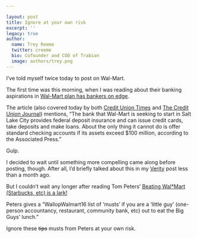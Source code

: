 ```yaml
---

layout: post
title: Ignore at your own risk
excerpt: ''
legacy: true
author:
  name: Trey Reeme
  twitter: creeme
  bio: Cofounder and COO of Trabian
  image: authors/trey.png
---
```


<p>I&#8217;ve told myself twice today to post on Wal-Mart.</p>
<p>The first time was this morning, when I was reading about their banking aspirations in <a href='http://www.chicagotribune.com/business/chi-0507200160jul20,1,3606468.story?coll=chi-business-hed'>Wal-Mart plan has bankers on edge</a>.</p>
<p>The article (also covered today by both <a href='http://www.cutimes.com'>Credit Union Times</a> and <a href='http://www.cujournal.com'>The Credit Union Journal</a>) mentions, &#8220;The bank that Wal-Mart is seeking to start in Salt Lake City provides federal deposit insurance and can issue credit cards, take deposits and make loans. About the only thing it cannot do is offer standard checking accounts if its assets exceed $100 million, according to the Associated Press.&#8221;</p>
<p>Gulp.</p>
<p>I decided to wait until something more compelling came along before posting, though.  After all, I&#8217;d briefly talked about this in my <a href='http://www.opensourcecu.com/articles/2005/06/28/verity'>Verity</a> post less than a month ago.</p>
<p>But I couldn&#8217;t wait any longer after reading Tom Peters&#8217; <a href='http://www.tompeters.com/entries.php?note=007977.php'>Beating Wal*Mart (Starbucks, etc) is a lark!</a></p>
<p>Peters gives a &#8220;WallopWalmart16 list of &#8216;musts&#8217; if you are a &#8216;little guy&#8217; (one-person accountancy, restaurant, community bank, etc) out to eat the Big Guys&#8217; lunch.&#8221;</p>
<p>Ignore these <del>tips</del> musts from Peters at your own risk.</p>
